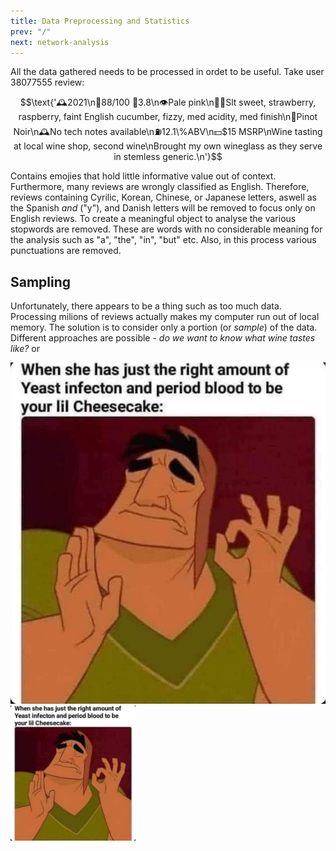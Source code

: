 ```yaml
---
title: Data Preprocessing and Statistics
prev: "/"
next: network-analysis
---
```


All the data gathered needs to be processed in ordet to be useful. Take user 38077555 review:

$$\text{'🕰2021\n💯88/100 🌟3.8\n👁Pale pink\n👃👄Slt sweet, strawberry, raspberry, faint English cucumber, fizzy, med acidity, med finish\n🍇Pinot Noir\n🕰️No tech notes available\n⛽12.1\%ABV\n💵$15 MSRP\nWine tasting at local wine shop, second wine\nBrought my own wineglass as they serve in stemless generic.\n'}$$

Contains emojies that hold little informative value out of context. Furthermore, many reviews are wrongly classified as English. Therefore, reviews containing Cyrilic, Korean, Chinese, or Japanese letters, aswell as the Spanish _and_ ("y"), and Danish letters will be removed to focus only on English reviews. To create a meaningful object to analyse the various stopwords are removed. These are words with no considerable meaning for the analysis such as "a", "the", "in", "but" etc. Also, in this process various punctuations are removed. 

## Sampling

Unfortunately, there appears to be a thing such as too much data. Processing milions of reviews actually makes my computer run out of local memory. The solution is to consider only a portion (or _sample_) of the data. Different approaches are possible - _do we want to know what wine tastes like?_ or 

![](/images/cheesecake.jpg)
<img src="/images/cheesecake.jpg" width="200" />

